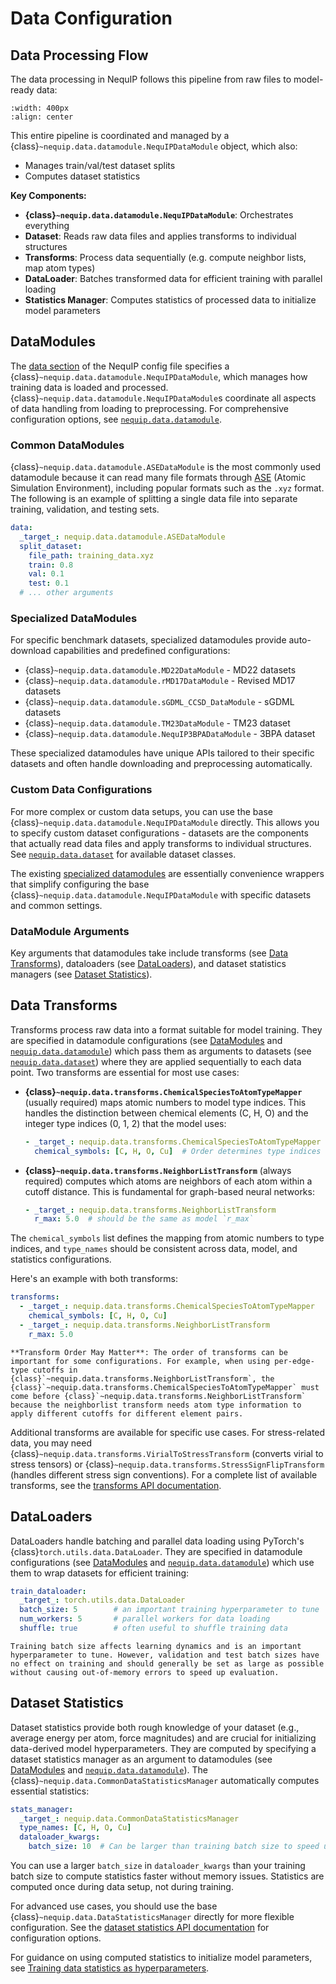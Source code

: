 # Data Configuration

## Data Processing Flow

The data processing in NequIP follows this pipeline from raw files to model-ready data:

```{figure} ./ml-data-flow-chart.svg
:width: 400px
:align: center
```

This entire pipeline is coordinated and managed by a {class}`~nequip.data.datamodule.NequIPDataModule` object, which also:
- Manages train/val/test dataset splits  
- Computes dataset statistics

**Key Components:**

- **{class}`~nequip.data.datamodule.NequIPDataModule`**: Orchestrates everything
- **Dataset**: Reads raw data files and applies transforms to individual structures
- **Transforms**: Process data sequentially (e.g. compute neighbor lists, map atom types)
- **DataLoader**: Batches transformed data for efficient training with parallel loading
- **Statistics Manager**: Computes statistics of processed data to initialize model parameters

## DataModules

The [data section](config.md/#data) of the NequIP config file specifies a {class}`~nequip.data.datamodule.NequIPDataModule`, which manages how training data is loaded and processed.
{class}`~nequip.data.datamodule.NequIPDataModule`s coordinate all aspects of data handling from loading to preprocessing.
For comprehensive configuration options, see [`nequip.data.datamodule`](../../api/datamodule.rst).

### Common DataModules

{class}`~nequip.data.datamodule.ASEDataModule` is the most commonly used datamodule because it can read many file formats through [ASE](https://wiki.fysik.dtu.dk/ase/) (Atomic Simulation Environment), including popular formats such as the `.xyz` format.
The following is an example of splitting a single data file into separate training, validation, and testing sets.

```yaml
data:
  _target_: nequip.data.datamodule.ASEDataModule
  split_dataset:
    file_path: training_data.xyz
    train: 0.8
    val: 0.1
    test: 0.1
  # ... other arguments
```

### Specialized DataModules

For specific benchmark datasets, specialized datamodules provide auto-download capabilities and predefined configurations:

- {class}`~nequip.data.datamodule.MD22DataModule` - MD22 datasets
- {class}`~nequip.data.datamodule.rMD17DataModule` - Revised MD17 datasets
- {class}`~nequip.data.datamodule.sGDML_CCSD_DataModule` - sGDML datasets
- {class}`~nequip.data.datamodule.TM23DataModule` - TM23 dataset
- {class}`~nequip.data.datamodule.NequIP3BPADataModule` - 3BPA dataset

These specialized datamodules have unique APIs tailored to their specific datasets and often handle downloading and preprocessing automatically.

### Custom Data Configurations

For more complex or custom data setups, you can use the base {class}`~nequip.data.datamodule.NequIPDataModule` directly. This allows you to specify custom dataset configurations - datasets are the components that actually read data files and apply transforms to individual structures. See [`nequip.data.dataset`](../../api/dataset.rst) for available dataset classes.

The existing [specialized datamodules](#specialized-datamodules) are essentially convenience wrappers that simplify configuring the base {class}`~nequip.data.datamodule.NequIPDataModule` with specific datasets and common settings.

### DataModule Arguments

Key arguments that datamodules take include transforms (see [Data Transforms](#data-transforms)), dataloaders (see [DataLoaders](#dataloaders)), and dataset statistics managers (see [Dataset Statistics](#dataset-statistics)).

## Data Transforms

Transforms process raw data into a format suitable for model training. They are specified in datamodule configurations (see [DataModules](#datamodules) and [`nequip.data.datamodule`](../../api/datamodule.rst)) which pass them as arguments to datasets (see [`nequip.data.dataset`](../../api/dataset.rst)) where they are applied sequentially to each data point.
Two transforms are essential for most use cases:

- **{class}`~nequip.data.transforms.ChemicalSpeciesToAtomTypeMapper`** (usually required) maps atomic numbers to model type indices. This handles the distinction between chemical elements (C, H, O) and the integer type indices (0, 1, 2) that the model uses:
  ```yaml
  - _target_: nequip.data.transforms.ChemicalSpeciesToAtomTypeMapper
    chemical_symbols: [C, H, O, Cu]  # Order determines type indices
  ```

- **{class}`~nequip.data.transforms.NeighborListTransform`** (always required) computes which atoms are neighbors of each atom within a cutoff distance. This is fundamental for graph-based neural networks:
  ```yaml
  - _target_: nequip.data.transforms.NeighborListTransform
    r_max: 5.0  # should be the same as model `r_max`
  ```

The `chemical_symbols` list defines the mapping from atomic numbers to type indices, and `type_names` should be consistent across data, model, and statistics configurations.

Here's an example with both transforms:

```yaml
transforms:
  - _target_: nequip.data.transforms.ChemicalSpeciesToAtomTypeMapper
    chemical_symbols: [C, H, O, Cu]
  - _target_: nequip.data.transforms.NeighborListTransform
    r_max: 5.0
```

```{warning}
**Transform Order May Matter**: The order of transforms can be important for some configurations. For example, when using per-edge-type cutoffs in {class}`~nequip.data.transforms.NeighborListTransform`, the {class}`~nequip.data.transforms.ChemicalSpeciesToAtomTypeMapper` must come before {class}`~nequip.data.transforms.NeighborListTransform` because the neighborlist transform needs atom type information to apply different cutoffs for different element pairs.
```

Additional transforms are available for specific use cases. For stress-related data, you may need {class}`~nequip.data.transforms.VirialToStressTransform` (converts virial to stress tensors) or {class}`~nequip.data.transforms.StressSignFlipTransform` (handles different stress sign conventions). For a complete list of available transforms, see the [transforms API documentation](../../api/data_transforms.rst).

## DataLoaders

DataLoaders handle batching and parallel data loading using PyTorch's {class}`torch.utils.data.DataLoader`.
They are specified in datamodule configurations (see [DataModules](#datamodules) and [`nequip.data.datamodule`](../../api/datamodule.rst)) which use them to wrap datasets for efficient training:

```yaml
train_dataloader:
  _target_: torch.utils.data.DataLoader
  batch_size: 5        # an important training hyperparameter to tune
  num_workers: 5       # parallel workers for data loading
  shuffle: true        # often useful to shuffle training data
```

```{tip}
Training batch size affects learning dynamics and is an important hyperparameter to tune. However, validation and test batch sizes have no effect on training and should generally be set as large as possible without causing out-of-memory errors to speed up evaluation.
```

## Dataset Statistics

Dataset statistics provide both rough knowledge of your dataset (e.g., average energy per atom, force magnitudes) and are crucial for initializing data-derived model hyperparameters.
They are computed by specifying a dataset statistics manager as an argument to datamodules (see [DataModules](#datamodules) and [`nequip.data.datamodule`](../../api/datamodule.rst)).
The {class}`~nequip.data.CommonDataStatisticsManager` automatically computes essential statistics:

```yaml
stats_manager:
  _target_: nequip.data.CommonDataStatisticsManager
  type_names: [C, H, O, Cu]
  dataloader_kwargs:
    batch_size: 10  # Can be larger than training batch size to speed up computation
```

You can use a larger `batch_size` in `dataloader_kwargs` than your training batch size to compute statistics faster without memory issues.
Statistics are computed once during data setup, not during training.

For advanced use cases, you should use the base {class}`~nequip.data.DataStatisticsManager` directly for more flexible configuration.
See the [dataset statistics API documentation](../../api/data_stats.rst) for configuration options.

For guidance on using computed statistics to initialize model parameters, see [Training data statistics as hyperparameters](model.md/#training-data-statistics-as-hyperparameters).